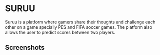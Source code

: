 # SURUU

Suruu is a platform where gamers share their thoughts and challenge each other on a game specially PES and FIFA soccer games. 
The platform also allows the user to predict scores between two players.

## Screenshots


